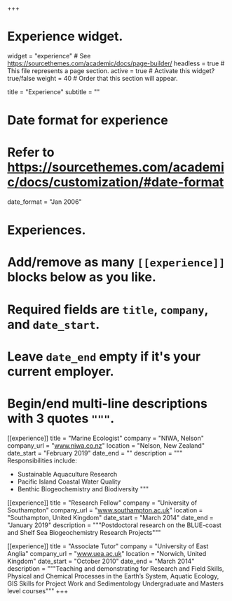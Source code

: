 +++
# Experience widget.
widget = "experience"  # See https://sourcethemes.com/academic/docs/page-builder/
headless = true  # This file represents a page section.
active = true  # Activate this widget? true/false
weight = 40  # Order that this section will appear.

title = "Experience"
subtitle = ""

# Date format for experience
#   Refer to https://sourcethemes.com/academic/docs/customization/#date-format
date_format = "Jan 2006"

# Experiences.
#   Add/remove as many `[[experience]]` blocks below as you like.
#   Required fields are `title`, `company`, and `date_start`.
#   Leave `date_end` empty if it's your current employer.
#   Begin/end multi-line descriptions with 3 quotes `"""`.
[[experience]]
  title = "Marine Ecologist"
  company = "NIWA, Nelson"
  company_url = "www.niwa.co.nz"
  location = "Nelson, New Zealand"
  date_start = "February 2019"
  date_end = ""
  description = """
  Responsibilities include:
  
  * Sustainable Aquaculture Research
  * Pacific Island Coastal Water Quality
  * Benthic Biogeochemistry and Biodiversity
  """

[[experience]]
  title = "Research Fellow"
  company = "University of Southampton"
  company_url = "www.southampton.ac.uk"
  location = "Southampton, United Kingdom"
  date_start = "March 2014"
  date_end = "January 2019"
  description = """Postdoctoral research on the BLUE-coast and Shelf Sea Biogeochemistry Research Projects"""

[[experience]]
  title = "Associate Tutor"
  company = "University of East Anglia"
  company_url = "www.uea.ac.uk"
  location = "Norwich, United Kingdom"
  date_start = "October 2010"
  date_end = "March 2014"
  description = """Teaching and demonstrating for Research and Field Skills, Physical and Chemical Processes in the Earth’s System, Aquatic Ecology, GIS Skills for Project Work and Sedimentology Undergraduate and Masters level courses"""
+++
